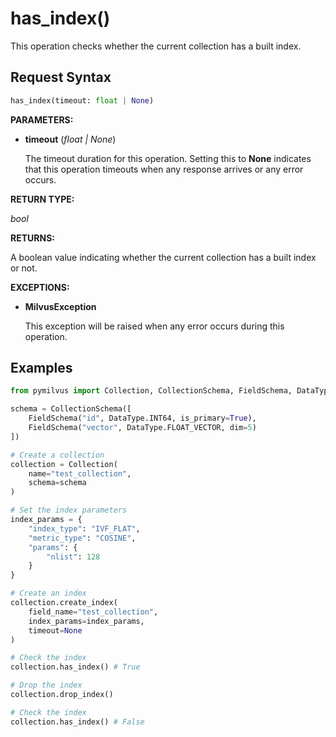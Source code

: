
# has_index()

This operation checks whether the current collection has a built index.

## Request Syntax

```python
has_index(timeout: float | None)
```

__PARAMETERS:__

- __timeout__ (_float _|_ None_)  

    The timeout duration for this operation. Setting this to __None__ indicates that this operation timeouts when any response arrives or any error occurs.

__RETURN TYPE:__

_bool_

__RETURNS:__

A boolean value indicating whether the current collection has a built index or not.

__EXCEPTIONS:__

- __MilvusException__

    This exception will be raised when any error occurs during this operation.

## Examples

```python
from pymilvus import Collection, CollectionSchema, FieldSchema, DataType

schema = CollectionSchema([
    FieldSchema("id", DataType.INT64, is_primary=True),
    FieldSchema("vector", DataType.FLOAT_VECTOR, dim=5)
])

# Create a collection
collection = Collection(
    name="test_collection",
    schema=schema
)

# Set the index parameters
index_params = {
    "index_type": "IVF_FLAT",
    "metric_type": "COSINE",
    "params": {
        "nlist": 128
    }
}

# Create an index
collection.create_index(
    field_name="test_collection", 
    index_params=index_params, 
    timeout=None
)

# Check the index
collection.has_index() # True

# Drop the index
collection.drop_index()

# Check the index
collection.has_index() # False
```

